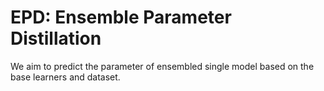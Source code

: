 # EPD: Ensemble Parameter Distillation
 
We aim to predict the parameter of ensembled single model based on the base learners and dataset. 
